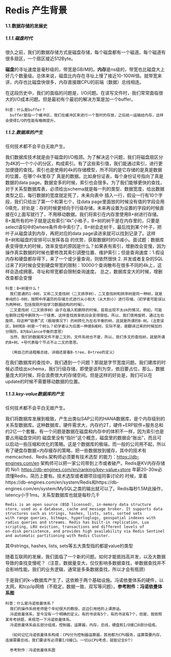 # Redis 产生背景

#### 1.1.数据存储的发展史

##### 1.1.1.磁盘时代

  很久之前，我们的数据存储方式是磁盘存储，每个磁盘都有一个磁道。每个磁道有很多扇区，一个扇区接近512Byte。

  **磁盘**的寻址速度是毫秒级的，带宽是GB/M的。**内存**是ns级的，带宽也比磁盘大上好几个数量级。总体来说，磁盘比内存在寻址上慢了接近10-100W倍。就带宽来讲，内存也比磁盘快很多，内存直接跟CPU的前端（数据）总线相连。

  在这段历史中，我们的面临的问题是，I/O问题。在读写文件时，我们常常面临很大的I/O成本问题。但是最初有个最初的解决方案是加一个buffer。

```
科普：什么是buffer？
  buffer是指一个缓冲区，我们在缓冲区来进行一个暂时的存放，之后统一运输给内存，这样会使得I/O的性能有略微提升。
```

##### 1.1.2.数据库的产生

  任何技术都不会平白无故产生。

  我们数据库技术就是由于磁盘的I/O瓶颈。为了解决这个问题，我们将磁盘扇区分为4K的一个个小的分区，构成索引。有了这些索引值，我们能通过索引，进行更加便捷的查找。索引也是使用的4k的存储模型，所不同的是它存储的是真是数据的位置，在哪个4k里存了
真是的数据。比如身份证表，每个身份证号指向了真是数据的data page。数据变多的时候，索引也会很多。为了我们能够更快的查找，对于关系型数据库表，必须给出schema就是每一列的类型、数据宽度，给出数据类型之后，每行数据的宽度就定死了，未来向表中
插入一行，假设一行有10个字段，我们只给出了第一个和第七个，往data page里面放的时候没有值的字段会用0填充，好处是：存的时候更倾向于行级存储，未来再设置为设置的字段的时候直接在0上面写就行了，不用移动数据。我们将索引在内存里使用B+树进行存储。
B+属所有的叶子就是这些索引“4k”小格子，B+树的树干是在内存里的，只要是select语句中的where条件命中索引了，B+树会走树干，最后找到某个叶子，把叶子从磁盘读到内存，再把对应的data page读进来就可以找到记录了。这样B+树和磁盘的安排可以发挥各自
的优势，获取数据时的IO减小。面试题：数据库表变得很大的时候，效率变低的原因是什么？如果表有索引，增删改会变慢，因为操作真实数据的时候也要修改其索引调整位置、维护索引；但是查询速度：1.假设内存和硬盘都存得下，来了一个或少量查询，则依然很快
2. 并发或者复杂的SQL过来了的时候会受到硬盘带宽的限制：10000个查询散布在很多不同的4k上，这样会造成拥塞。寻址和带宽都会限制查询速度。 总之，数据库变大的时候，增删改查都会变慢

```
科普：B+树是什么？
  我们普通的1-0树，又称二叉查找树（二叉排序树），二叉查找树和排序树是同一种树，就是单纯的1-0树，按照中序遍历的存储方式进行从小到大（从大到小）进行存储。（初学者可能误以为两种树，包括我刚开始学习数据结构的时候）。
  二叉查找树（二叉排序树）由于在插入和删除的时候，容易出现不太ok的情况，例如，可能在删除过程中删除为一个链表，这样查找效率依旧会变得很低。所以，我们使用旋转，通过左右旋转，将这种“链表”式（极端情况下）的树转化为左右平衡的树，这就是所谓的B-树。（注意误区，B树和B-树是一个树么？初学者认为后面一种是B减树，实际不是，是翻译过来的时候加的分隔符。B为Balance平衡的意思）
  当然，我们的数据库文件不是二叉的，文件系统也不是，所以，我们多叉的查找树，就是所谓的B+树。+号代表每个节点不止二叉的意思。
  
  （用自己的话粗略总结，详细还是看B-tree，B+tree的定义）
```

  在我们数据库的查找中，我们遇到一个问题？那就是字节宽度问题。我们建库的时候必须给出schema，我们行级存储，即使是该列为空，依旧要占位，那么，数据量庞大的时候，将会浪费很大的存储空间。但是这样的好处是，我们可以在update的时候不需要移动数据的位置。

##### 1.1.3.key-value数据库的产生



  任何技术都不会平白无故产生。

   我们将数据库发展到极致，产生出类似SAP公司的HANA数据库，是个内存级别的关系型数据库。这种数据库，硬件需求大，内存约2T，硬件+ERP软件+服务总和约2亿一个套餐。有一个问题是数据在磁盘和内存中的体积不一样，因为索引也是要占用磁盘空间的
磁盘里没有“指针”这个概念，磁盘里的数据会“胀出”，而且可以启动一些压缩和优化的策略。这是个数据库的极端，而一般的公司用不起，所以有了硬盘存数据+内存缓存的策略，把一些数据放到缓存，其中的技术有memcached、Redis.架构师必须要有技术选型
的能力：https://db-engines.com/en 架构师可以把一家公司带到上市或者破产。Redis是KV内存存储的 No1: https://db-engines.com/en/ranking/key-value+store 年薪20-30w必须懂Redis，简历上要有。技术选型或者跟项目组同事讨论的
时候，拿着https://db-engines.com/en/system/Redis和https://db-engines.com/en/system/MySQL之类的输出就可以了。Redis每秒1.5M此操作，latency小于1ms。关系型数据库也就是每秒几千   

```
Redis is an open source (BSD licensed), in-memory data structure store, used as a database, cache and message broker. It supports data structures such as strings, hashes, lists, sets, sorted sets 
with range queries, bitmaps, hyperloglogs, geospatial indexes with radius queries and streams. Redis has built-in replication, Lua scripting, LRU eviction, transactions and different levels of 
on-disk persistence, and provides high availability via Redis Sentinel and automatic partitioning with Redis Cluster.
```
其中strings, hashes, lists, sets等五大类型指的都是value的类型

   随着互联网的发展，我们面临了一个新的问题。如何才能抵挡高并发，以及大数据导致的查找变慢呢？（注意，数据量变大，仅仅影响多数据查找，单数据查找并不会影响性能。我们的业务逻辑，通常是多条数据查找，所以才会有瓶颈）

   于是我们的k-v数据库产生了，这依赖于两个基础设施。冯诺依曼体系的硬件，以太网，和tcp/ip网络（不稳定，数据一致、双写等问题）。**参考附件：冯诺依曼体系图**

```
科普：什么是冯诺依曼体系？
  我们的操作系统老师是个年纪很大的教授，这边引用他的上课原话。
  冯诺依曼体系，至今没有一个明确的定义。有的书说有5个，有的书说有7个，但是，我依照某年考研题，来规范一下冯诺依曼体系。
  冯诺依曼体系由五部分组成，控制器，运算器，内存，总线，硬盘和I/O接口6部分组成。
  
  （如何记忆冯诺依曼体系构成：CPU分为控制器运算器，其他都为CPU服务，运算需要内存，连接需要总线，我们要读写必须要I/O接口。一切以CPU考虑，就能记全6个）
  
  参考附件：冯诺依曼体系图
  
```

